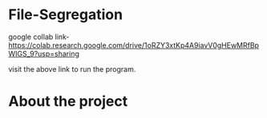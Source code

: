 # File-Segregation
google collab link- https://colab.research.google.com/drive/1oRZY3xtKp4A9iavV0gHEwMRfBpWIGS_9?usp=sharing

visit the above link to run the program.

# About the project 
